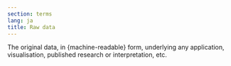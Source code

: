 ```yaml
---
section: terms
lang: ja
title: Raw data
---
```


The original data, in {machine-readable} form, underlying any application, visualisation, published research or interpretation, etc.
